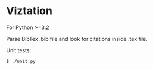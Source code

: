 # Viztation

For Python >=3.2

Parse BibTex .bib file and look for citations inside .tex file.


Unit tests:

    $ ./unit.py
